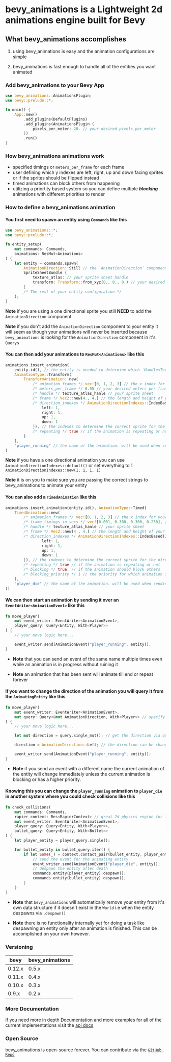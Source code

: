 # bevy_animations is a Lightweight 2d animations engine built for Bevy

## What bevy_animations accomplishes
1. using bevy_animations is easy and the animation configurations are simple

2. bevy_animations is fast enough to handle all of the entities you want animated

### Add bevy_animations to your Bevy App
```rust
use bevy_animations::AnimationsPlugin;
use bevy::prelude::*;

fn main() {
    App::new()
        .add_plugins(DefaultPlugins)
        .add_plugins(AnimationsPlugin {
            pixels_per_meter: 20. // your desired pixels_per_meter
        })
        .run()
}
```

### How bevy_animations animations work
* specified timings or `meters_per_frame` for each frame
* user defining which y indexes are left, right, up and down facing sprites or if the sprites should be flipped instead
* timed animations can block others from happening
* utilizing a priortity based system so you can define multiple ***blocking*** animations with different priorities to render

### How to define a bevy_animations animation

#### You first need to spawn an entity using `Commands` like this

```rust
use bevy_animations::*;
use bevy::prelude::*;

fn entity_setup(
    mut commands: Commands,
    animations: ResMut<Animations>
) {
    let entity = commands.spawn(
        AnimationDirection::Still // the `AnimationDirection` component is needed on the entity to determine the direction
        SpriteSheetBundle {
            texture_atlas: // your sprite sheet handle
            transform: Transform::from_xyz(0., 0., 0.) // your desired location in the `World`
        }
        /* The rest of your entity configuration */
    );
}
```
**Note** if you are using a one directional sprite you still **NEED** to add the `AminationDirection` component

**Note** if you don't add the `AnimationDirection` component to your entity it will seem as though your animations will never be inserted because `bevy_animations` is looking for the
`AnimationDirection` component in it's `Query`s

#### You can then add your animations to `ResMut<Animations>` like this

```rust
animations.insert_animation(
    entity.id(), // the entity is needed to determine which `Handle<TextureAtlas>` is being manipulated
    AnimationType::Transform(
        TransformAnimation::new(
            /* animation_frames */ vec![0, 1, 2, 3] // the x index for your frames to cycle through
            /* meters_per_frame */ 0.55 // your desired meters per frame
            /* handle */ texture_atlas_hanle // your sprite sheet
            /* frame */ Vec2::new(4., 4.) // the length and height of your sprite sheet
            /* direction_indexes */ AnimationDirectionIndexes::IndexBased(IndexBasedDirection { 
                left: 1,
                right: 1,
                up: 1,
                down: 1 
            }), // the indexes to determine the correct sprite for the direction
            /* repeating */ true // if the animation is repeating or not
        )
    ),
    "player_running" // the name of the animation. will be used when sending an `AnimationEvent`
)
```
**Note** if you have a one directional animation you can use `AnimationDirectionIndexes::default()` or set everything to 1 `AnimationDirectionIndexes::new(1, 1, 1, 1)`

**Note** it is on you to make sure you are passing the correct strings to bevy_animations to animate your entity

#### You can also add a `TimedAnimation` like this
```rust
animations.insert_animation(entity.id(), AnimationType::Timed(
    TimedAnimation::new(
        /* animation_frames */ vec![0, 1, 2, 3] // the x index for your frames to cycle through, 
        /* frame_timings_in_secs */ vec![0.001, 0.300, 0.300, 0.250], // Note that the the first timing is set to 0.001 so the animation starts immediately. If this value doesn't suit your needs, you can change it to another parameter.
        /* handle */ texture_atlas_hanle // your sprite sheet
        /* frame */ Vec2::new(4., 4.) // the length and height of your sprite sheet 
        /* direction_indexes */ AnimationDirectionIndexes::IndexBased(IndexBasedDirection { 
                left: 1,
                right: 1,
                up: 1,
                down: 1 
        }), // the indexes to determine the correct sprite for the direction
        /* repeating */ true // if the animation is repeating or not
        /* blocking */ true, // if the animation should block others
        /* blocking_priority */ 1 // the priority for which animation should block other blocking animations
    ),
    "player_die" // the name of the animation. will be used when sending an `AnimationEvent`
))
```

#### We can then start an animation by sending it over an `EventWriter<AnimationEvent>` like this
```rust
fn move_player(
    mut event_writer: EventWriter<AnimationEvent>,
    player_query: Query<Entity, With<Player>>
) {
    // your move logic here...

    event_writer.send(AnimationEvent("player_running", entity));
}
```

* **Note** that you can send an event of the same name multiple times even while an animation is in progress without ruining it

* **Note** an animation that has been sent will animate till end or repeat forever

#### If you want to change the direction of the animation you will query it from the `AnimatingEntity` like this
```rust
fn move_player(
    mut event_writer: EventWriter<AnimationEvent>,
    mut query: Query<&mut AnimationDirection, With<Player>> // specify the `With` to get the entity associated with your custom component 
) {
    // your move logic here...

    let mut direction = query.single_mut(); // get the direction via query

    direction = AnimationDirection::Left; // the direction can be changed like this

    event_writer.send(AnimationEvent("player_running", entity));
}
```
* **Note** if you send an event with a different name the current animation of the entity will change immediately unless the current animation is blocking or has a higher priority.

#### Knowing this you can change the `player_running` animation to `player_die` in another system where you could check collisions like this
```rust
fn check_collisions(
    mut commands: Commands,
    rapier_context: Res<RapierContext> // great 2d physics engine for lots of things we are using it for collision detection
    mut event_writer: EventWriter<AnimationEvent>,
    player_query: Query<Entity, With<Player>>,
    bullet_query: Query<Entity, With<Bullet>>
) {
    let player_entity = player_query.single();

    for bullet_entity in bullet_query.iter() {
        if let Some(_) = context.contact_pair(bullet_entity, player_entity) {
            // send the event for the animating entity
            event_writer.send(AnimationEvent("player_die", entity));
            // despawn the entity after death
            commands.entity(player_entity).despawn();
            commands.entity(bullet_entity).despawn();
        }         
    }
}
```

* **Note** that `bevy_animations` will automatically remove your entity from it's own data structure if it doesn't exist in the `World` i.e when the entity despawns via `.despawn()`

* **Note** there is no functionality internally yet for doing a task like despawning an entity only after an animation is finished. This can be accomplished on your own however.

### Versioning
| bevy  | bevy_animations  |
| ----- | ---------------  |
| 0.12.x | 0.5.x             |
| 0.11.x | 0.4.x             |
| 0.10.x | 0.3.x             |
| 0.9.x  | 0.2.x             |

### More Documentation
If you need more in depth Documentation and more examples for all of the current implementations visit the
[api docs](https://docs.rs/bevy_animations/0.3.1/bevy_animations/)
 
### Open Source
bevy_animations is open-source forever. You can contribute via the [`GitHub Repo`](https://github.com/y0Phoenix/bevy_animations)
